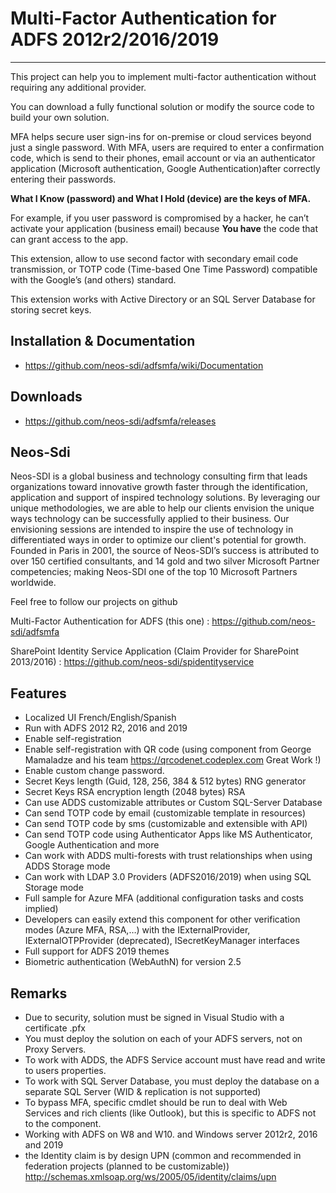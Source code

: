 # Multi-Factor Authentication for ADFS 2012r2/2016/2019
___

This project can help you to implement multi-factor authentication without requiring any additional provider.

You can download a fully functional solution or modify the source code to build your own solution.

MFA helps secure user sign-ins for on-premise or cloud services beyond just a single password. With MFA, users are required to enter a confirmation code, which is send to their phones, email account or via an authenticator application (Microsoft authentication, Google Authentication)after correctly entering their passwords.

**What I Know (password) and What I Hold (device) are the keys of MFA.**

For example, if you user password is compromised by a hacker, he can’t activate your application (business email) because **You have** the code that can grant access to the app.

This extension, allow to use second factor with secondary email code transmission, or TOTP code (Time-based One Time Password) compatible with the Google’s (and others) standard. 

This extension works with Active Directory or an SQL Server Database for storing secret keys.

## Installation & Documentation
* <https://github.com/neos-sdi/adfsmfa/wiki/Documentation>
## Downloads
* <https://github.com/neos-sdi/adfsmfa/releases>

## Neos-Sdi
Neos-SDI is a global business and technology consulting firm that leads organizations toward innovative growth faster through the identification, application and support of inspired technology solutions. By leveraging our unique methodologies, we are able to help our clients envision the unique ways technology can be successfully applied to their business. Our envisioning sessions are intended to inspire the use of technology in differentiated ways in order to optimize our client's potential for growth. Founded in Paris in 2001, the source of Neos-SDI’s success is attributed to over 150 certified consultants, and 14 gold and two silver Microsoft Partner competencies; making Neos-SDI one of the top 10 Microsoft Partners worldwide.

Feel free to follow our projects on github

Multi-Factor Authentication for ADFS (this one) : <https://github.com/neos-sdi/adfsmfa>

SharePoint Identity Service Application (Claim Provider for SharePoint 2013/2016) : <https://github.com/neos-sdi/spidentityservice>
## Features
* Localized UI French/English/Spanish
* Run with ADFS 2012 R2, 2016 and 2019
* Enable self-registration
* Enable self-registration with QR code (using component from  George Mamaladze and his team <https://qrcodenet.codeplex.com> Great Work !)
* Enable custom change password.
* Secret Keys length (Guid, 128, 256, 384 & 512 bytes) RNG generator
* Secret Keys RSA encryption length (2048 bytes) RSA
* Can use ADDS customizable attributes or Custom SQL-Server Database
* Can send TOTP code by email (customizable template in resources)
* Can send TOTP code by sms (customizable and extensible with API)
* Can send TOTP code using Authenticator Apps like MS Authenticator, Google Authentication and more
* Can work with ADDS multi-forests with trust relationships when using ADDS Storage mode
* Can work with LDAP 3.0 Providers (ADFS2016/2019) when using SQL Storage mode
* Full sample for Azure MFA (additional configuration tasks and costs implied)
* Developers can easily extend this component for other verification modes (Azure MFA, RSA,…) with the IExternalProvider, IExternalOTPProvider (deprecated), ISecretKeyManager interfaces
* Full support for ADFS 2019 themes
* Biometric authentication (WebAuthN) for version 2.5

## Remarks
* Due to security, solution must be signed in Visual Studio with a certificate .pfx
* You must deploy the solution on each of your ADFS servers, not on Proxy Servers.
* To work with ADDS, the ADFS Service account must have read and write to users properties.
* To work with SQL Server Database, you must deploy the database on a separate SQL Server (WID & replication is not supported)
* To bypass MFA, specific cmdlet should be run to deal with Web Services and rich clients (like Outlook), but this is specific to ADFS not to the component.
* Working with ADFS on W8 and W10. and Windows server 2012r2, 2016 and 2019
* the Identity claim is by design UPN (common and recommended in federation projects (planned to be customizable))
http://schemas.xmlsoap.org/ws/2005/05/identity/claims/upn
